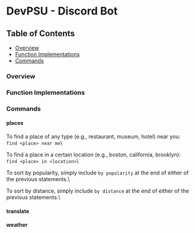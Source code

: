 # DevPSU - Discord Bot

## Table of Contents
* [Overview](https://github.com/nic-che/dev_chatbot#overview)
* [Function Implementations](https://github.com/nic-che/dev_chatbot#function-implementations)
* [Commands](https://github.com/nic-che/dev_chatbot#commands)

### Overview

### Function Implementations

### Commands
#### places
To find a place of any type (e.g., restaurant, museum, hotel) near you:\
`find <place> near me`\

To find a place in a certain location (e.g., boston, california, brooklyn):\
`find <place> in <location>`\

To sort by popularity, simply include `by popularity` at the end of either of the previous statements.\

To sort by distance, simply include `by distance` at the end of either of the previous statements.\

#### translate

#### weather